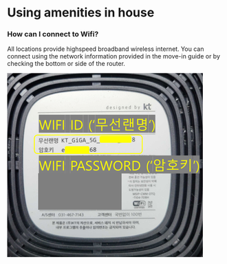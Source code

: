 # Using amenities in house

### How can I connect to Wifi?

All locations provide highspeed broadband wireless internet. You can connect using the network information provided in the move-in guide or by checking the bottom or side of the router.

![wifi info](img/wifi-info.png)
